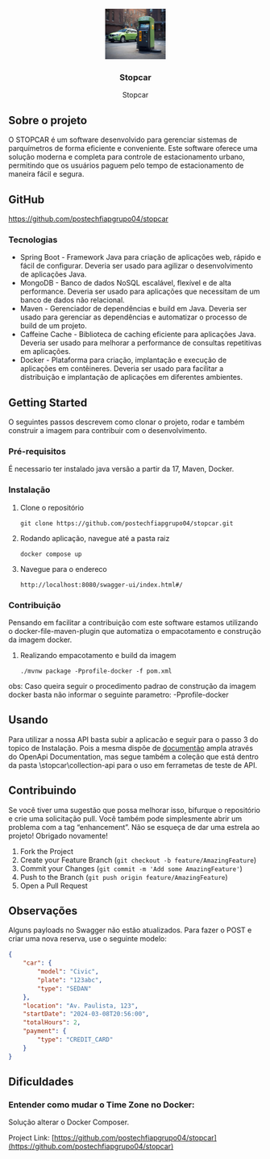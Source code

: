 <!-- PROJECT LOGO -->
<br />
<div align="center">
  <a href="img/parking-meter.jpg">
    <img src="img/parking-meter.jpg" alt="Logo" width="120" height="100">
  </a>

<h3 align="center">Stopcar</h3>

  <p align="center">
    Stopcar
    <br />
  </p>
</div>

<!-- ABOUT THE PROJECT -->
## Sobre o projeto

O STOPCAR é um software desenvolvido para gerenciar sistemas de parquímetros de forma eficiente e conveniente. Este software oferece uma solução moderna e completa para controle de estacionamento urbano, permitindo que os usuários paguem pelo tempo de estacionamento de maneira fácil e segura.

## GitHub
https://github.com/postechfiapgrupo04/stopcar

### Tecnologias
* Spring Boot - Framework Java para criação de aplicações web, rápido e fácil de configurar. Deveria ser usado para agilizar o desenvolvimento de aplicações Java. 
* MongoDB - Banco de dados NoSQL escalável, flexível e de alta performance. Deveria ser usado para aplicações que necessitam de um banco de dados não relacional.
* Maven - Gerenciador de dependências e build em Java. Deveria ser usado para gerenciar as dependências e automatizar o processo de build de um projeto.
* Caffeine Cache - Biblioteca de caching eficiente para aplicações Java. Deveria ser usado para melhorar a performance de consultas repetitivas em aplicações.
* Docker - Plataforma para criação, implantação e execução de aplicações em contêineres. Deveria ser usado para facilitar a distribuição e implantação de aplicações em diferentes ambientes.


<!-- GETTING STARTED -->
## Getting Started

O seguintes passos descrevem como clonar o projeto, rodar e também construir a imagem para contribuir com o desenvolvimento.

### Pré-requisitos

É necessario ter instalado java versão a partir da 17, Maven, Docker.

### Instalação
1. Clone o repositório
   ```
   git clone https://github.com/postechfiapgrupo04/stopcar.git
   ```
2. Rodando aplicação, navegue até a pasta raiz
   ```
   docker compose up
   ```
3. Navegue para o endereco
   ```
   http://localhost:8080/swagger-ui/index.html#/
   ```
### Contribuição
Pensando em facilitar a contribuição com este software estamos utilizando o docker-file-maven-plugin que automatiza o empacotamento e construção da imagem docker.
1. Realizando empacotamento e build da imagem
   ```
   ./mvnw package -Pprofile-docker -f pom.xml
   
obs: Caso queira seguir o procedimento padrao de construção da imagem docker basta não informar o seguinte parametro: -Pprofile-docker 
<!-- USAGE EXAMPLES -->
## Usando
Para utilizar a nossa API basta subir a aplicacão e seguir para o passo 3 do topico de Instalação. Pois a mesma dispõe de [documentão](http://localhost:8080/swagger-ui/index.html#/) ampla através do OpenApi Documentation, mas segue também a coleção que está dentro da pasta \stopcar\collection-api para o uso em ferrametas de teste de API.

<!-- CONTRIBUTING -->
## Contribuindo

Se você tiver uma sugestão que possa melhorar isso, bifurque o repositório e crie uma solicitação pull. Você também pode simplesmente abrir um problema com a tag “enhancement”. Não se esqueça de dar uma estrela ao projeto! Obrigado novamente!

1. Fork the Project
2. Create your Feature Branch (`git checkout -b feature/AmazingFeature`)
3. Commit your Changes (`git commit -m 'Add some AmazingFeature'`)
4. Push to the Branch (`git push origin feature/AmazingFeature`)
5. Open a Pull Request

## Observações

Alguns payloads no Swagger não estão atualizados.
Para fazer o POST e criar uma nova reserva, use o seguinte modelo: 
```json
{
    "car": {
        "model": "Civic",
        "plate": "123abc",
        "type": "SEDAN"
    },
    "location": "Av. Paulista, 123",
    "startDate": "2024-03-08T20:56:00",
    "totalHours": 2,
    "payment": {
        "type": "CREDIT_CARD"
    }
}
```

## Dificuldades

### Entender como mudar o Time Zone no Docker:
Solução alterar o Docker Composer.
  
Project Link: [https://github.com/postechfiapgrupo04/stopcar](https://github.com/postechfiapgrupo04/stopcar)

<!-- ACKNOWLEDGMENTS -->

